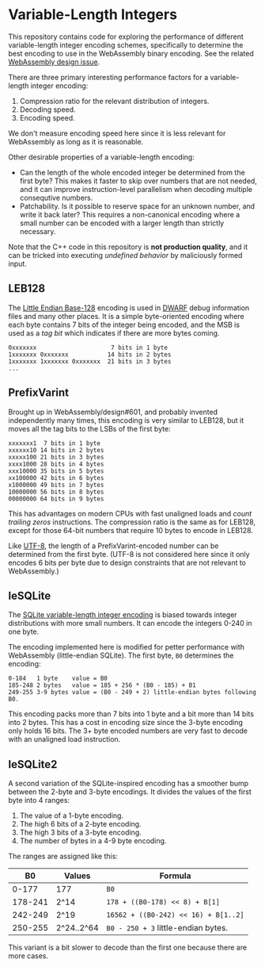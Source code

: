 Variable-Length Integers
========================

This repository contains code for exploring the performance of different
variable-length integer encoding schemes, specifically to determine the best
encoding to use in the WebAssembly binary encoding. See the related
[WebAssembly design issue](https://github.com/WebAssembly/design/issues/601).

There are three primary interesting performance factors for a variable-length
integer encoding:

1. Compression ratio for the relevant distribution of integers.
2. Decoding speed.
3. Encoding speed.

We don't measure encoding speed here since it is less relevant for WebAssembly
as long as it is reasonable.

Other desirable properties of a variable-length encoding:

- Can the length of the whole encoded integer be determined from the first byte?
  This makes it faster to skip over numbers that are not needed, and it can
  improve instruction-level parallelism when decoding multiple consequtive
  numbers.
- Patchability. Is it possible to reserve space for an unknown number, and write
  it back later? This requires a non-canonical encoding where a small number can
  be encoded with a larger length than strictly necessary.

Note that the C++ code in this repository is **not production quality**, and it
can be tricked into executing _undefined behavior_ by maliciously formed input.


LEB128
------
The [Little Endian Base-128](https://en.wikipedia.org/wiki/LEB128) encoding is
used in [DWARF](http://dwarfstd.org) debug information files and many other
places. It is a simple byte-oriented encoding where each byte contains 7 bits
of the integer being encoded, and the MSB is used as a _tag bit_ which
indicates if there are more bytes coming.

    0xxxxxxx                     7 bits in 1 byte
    1xxxxxxx 0xxxxxxx           14 bits in 2 bytes
    1xxxxxxx 1xxxxxxx 0xxxxxxx  21 bits in 3 bytes
    ...


PrefixVarint
------------
Brought up in WebAssembly/design#601, and probably invented independently many
times, this encoding is very similar to LEB128, but it moves all the tag bits
to the LSBs of the first byte:

    xxxxxxx1  7 bits in 1 byte
    xxxxxx10 14 bits in 2 bytes
    xxxxx100 21 bits in 3 bytes
    xxxx1000 28 bits in 4 bytes
    xxx10000 35 bits in 5 bytes
    xx100000 42 bits in 6 bytes
    x1000000 49 bits in 7 bytes
    10000000 56 bits in 8 bytes
    00000000 64 bits in 9 bytes

This has advantages on modern CPUs with fast unaligned loads and _count
trailing zeros_ instructions. The compression ratio is the same as for LEB128,
except for those 64-bit numbers that require 10 bytes to encode in LEB128.

Like [UTF-8](https://en.wikipedia.org/wiki/UTF-8), the length of a
PrefixVarint-encoded number can be determined from the first byte. (UTF-8 is
not considered here since it only encodes 6 bits per byte due to design
constraints that are not relevant to WebAssembly.)


leSQLite
--------
The [SQLite variable-length integer
encoding](https://sqlite.org/src4/doc/trunk/www/varint.wiki) is biased towards
integer distributions with more small numbers. It can encode the integers 0-240
in one byte.

The encoding implemented here is modified for petter performance with
WebAssembly (little-endian SQLite). The first byte, `B0` determines the
encoding:

    0-184   1 byte    value = B0
    185-248 2 bytes   value = 185 + 256 * (B0 - 185) + B1
    249-255 3-9 bytes value = (B0 - 249 + 2) little-endian bytes following B0.

This encoding packs more than 7 bits into 1 byte and a bit more than 14 bits
into 2 bytes. This has a cost in encoding size since the 3-byte encoding only
holds 16 bits. The 3+ byte encoded numbers are very fast to decode with an
unaligned load instruction.


leSQLite2
---------
A second variation of the SQLite-inspired encoding has a smoother bump between
the 2-byte and 3-byte encodings. It divides the values of the first byte into 4
ranges:

1. The value of a 1-byte encoding.
2. The high 6 bits of a 2-byte encoding.
3. The high 3 bits of a 3-byte encoding.
4. The number of bytes in a 4-9 byte encoding.

The ranges are assigned like this:

| B0      | Values     | Formula                              |
| ------- | ---------- | ------------------------------------ |
| 0-177   | 177        | `B0`                                 |
| 178-241 | 2^14       | `178 + ((B0-178) << 8) + B[1]`       |
| 242-249 | 2^19       | `16562 + ((B0-242) << 16) + B[1..2]` |
| 250-255 | 2^24..2^64 | `B0 - 250 + 3` little-endian bytes.  |

This variant is a bit slower to decode than the first one because there are more
cases.
